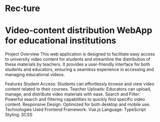 # Rec·ture

# Video-content distribution WebApp for educational institutions

Project Overview
This web application is designed to facilitate easy access to university video content for students and streamline the distribution of these materials by teachers. It provides a user-friendly interface for both students and educators, ensuring a seamless experience in accessing and managing educational videos.

Features
Student Access: Students can effortlessly browse and view video content related to their courses.
Teacher Uploads: Educators can upload, manage, and distribute video materials with ease.
Search and Filter: Powerful search and filtering capabilities to quickly find specific video content.
Responsive Design: Optimized for both desktop and mobile use.
Technologies Used
Frontend Framework: Vue.js
Language: TypeScript
Styling: SCSS
